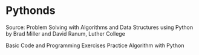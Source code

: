 # Pythonds
Source: Problem Solving with Algorithms and Data Structures using Python by Brad Miller and David Ranum, Luther College


Basic Code and Programming Exercises
Practice Algorithm with Python
